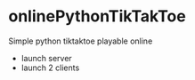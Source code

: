 # onlinePythonTikTakToe

Simple python tiktaktoe playable online

- launch server
- launch 2 clients
